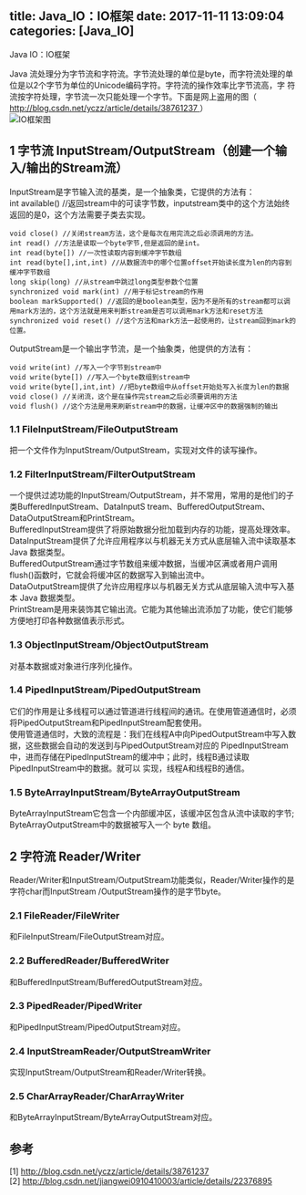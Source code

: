 title: Java_IO：IO框架
date: 2017-11-11 13:09:04
categories: [Java_IO]
------------------
Java IO：IO框架

Java 流处理分为字节流和字符流。字节流处理的单位是byte，而字符流处理的单位是以2个字节为单位的Unicode编码字符。字符流的操作效率比字节流高，字
符流按字符处理，字节流一次只能处理一个字节。下面是网上盗用的图（ [
http://blog.csdn.net/yczz/article/details/38761237
](http://blog.csdn.net/yczz/article/details/38761237) ）  
![IO框架图](http://img.blog.csdn.net/20160324162626046)

##  1 字节流 InputStream/OutputStream（创建一个输入/输出的Stream流）

InputStream是字节输入流的基类，是一个抽象类，它提供的方法有：  
int available() //返回stream中的可读字节数，inputstream类中的这个方法始终返回的是0，这个方法需要子类去实现。

    
    
    void close() //关闭stream方法，这个是每次在用完流之后必须调用的方法。
    int read() //方法是读取一个byte字节,但是返回的是int。
    int read(byte[]) //一次性读取内容到缓冲字节数组
    int read(byte[],int,int) //从数据流中的哪个位置offset开始读长度为len的内容到缓冲字节数组
    long skip(long) //从stream中跳过long类型参数个位置
    synchronized void mark(int) //用于标记stream的作用
    boolean markSupported() //返回的是boolean类型，因为不是所有的stream都可以调用mark方法的，这个方法就是用来判断stream是否可以调用mark方法和reset方法
    synchronized void reset() //这个方法和mark方法一起使用的，让stream回到mark的位置。

OutputStream是一个输出字节流，是一个抽象类，他提供的方法有：

    
    
    void write(int) //写入一个字节到stream中
    void write(byte[]) //写入一个byte数组到stream中
    void write(byte[],int,int) //把byte数组中从offset开始处写入长度为len的数据
    void close() //关闭流，这个是在操作完stream之后必须要调用的方法
    void flush() //这个方法是用来刷新stream中的数据，让缓冲区中的数据强制的输出

###  1.1 FileInputStream/FileOutputStream

把一个文件作为InputStream/OutputStream，实现对文件的读写操作。

###  1.2 FilterInputStream/FilterOutputStream

一个提供过滤功能的InputStream/OutputStream，并不常用，常用的是他们的子类BufferedInputStream、DataInputS
tream、BufferedOutputStream、DataOutputStream和PrintStream。  
BufferedInputStream提供了将原始数据分批加载到内存的功能，提高处理效率。  
DataInputStream提供了允许应用程序以与机器无关方式从底层输入流中读取基本 Java 数据类型。  
BufferedOutputStream通过字节数组来缓冲数据，当缓冲区满或者用户调用flush()函数时，它就会将缓冲区的数据写入到输出流中。  
DataOutputStream提供了允许应用程序以与机器无关方式从底层输入流中写入基本 Java 数据类型。  
PrintStream是用来装饰其它输出流。它能为其他输出流添加了功能，使它们能够方便地打印各种数据值表示形式。

###  1.3 ObjectInputStream/ObjectOutputStream

对基本数据或对象进行序列化操作。

###  1.4 PipedInputStream/PipedOutputStream

它们的作用是让多线程可以通过管道进行线程间的通讯。在使用管道通信时，必须将PipedOutputStream和PipedInputStream配套使用。  
使用管道通信时，大致的流程是：我们在线程A中向PipedOutputStream中写入数据，这些数据会自动的发送到与PipedOutputStream对应的
PipedInputStream中，进而存储在PipedInputStream的缓冲中；此时，线程B通过读取PipedInputStream中的数据。就可以
实现，线程A和线程B的通信。

###  1.5 ByteArrayInputStream/ByteArrayOutputStream

ByteArrayInputStream它包含一个内部缓冲区，该缓冲区包含从流中读取的字节;  
ByteArrayOutputStream中的数据被写入一个 byte 数组。

##  2 字符流 Reader/Writer

Reader/Writer和InputStream/OutputStream功能类似，Reader/Writer操作的是字符char而InputStream
/OutputStream操作的是字节byte。

###  2.1 FileReader/FileWriter

和FileInputStream/FileOutputStream对应。

###  2.2 BufferedReader/BufferedWriter

和BufferedInputStream/BufferedOutputStream对应。

###  2.3 PipedReader/PipedWriter

和PipedInputStream/PipedOutputStream对应。

###  2.4 InputStreamReader/OutputStreamWriter

实现InputStream/OutputStream和Reader/Writer转换。

###  2.5 CharArrayReader/CharArrayWriter

和ByteArrayInputStream/ByteArrayOutputStream对应。

##  参考

[1] [ http://blog.csdn.net/yczz/article/details/38761237
](http://blog.csdn.net/yczz/article/details/38761237)  
[2] [ http://blog.csdn.net/jiangwei0910410003/article/details/22376895
](http://blog.csdn.net/jiangwei0910410003/article/details/22376895)

